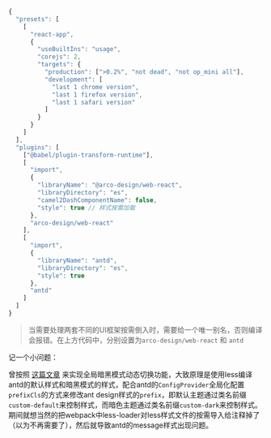 ```js
{
  "presets": [
    [
      "react-app",
      {
        "useBuiltIns": "usage",
        "corejs": 2,
        "targets": {
          "production": [">0.2%", "not dead", "not op_mini all"],
          "development": [
            "last 1 chrome version",
            "last 1 firefox version",
            "last 1 safari version"
          ]
        }
      }
    ]
  ],
  "plugins": [
    ["@babel/plugin-transform-runtime"],
    [
      "import",
      {
        "libraryName": "@arco-design/web-react",
        "libraryDirectory": "es",
        "camel2DashComponentName": false,
        "style": true // 样式按需加载
      },
      "arco-design/web-react"
    ],
    [
      "import",
      {
        "libraryName": "antd",
        "libraryDirectory": "es",
        "style": true
      },
      "antd"
    ]
  ]
}

```

>  当需要处理两套不同的UI框架按需倒入时，需要给一个唯一别名，否则编译会报错。在上方代码中，分别设置为`arco-design/web-react` 和 `antd`

记一个小问题：

曾按照 [这篇文章](https://blog.csdn.net/m0_58016522/article/details/122067153) 来实现全局暗黑模式动态切换功能，大致原理是使用less编译antd的默认样式和暗黑模式的样式，配合antd的`ConfigProvider`全局化配置`prefixCls`的方式来修改ant design样式的`prefix`，即默认主题通过类名前缀`custom-default`来控制样式，而暗色主题通过类名前缀`custom-dark`来控制样式。期间就想当然的把webpack中less-loader对less样式文件的按需导入给注释掉了（以为不再需要了），然后就导致antd的message样式出现问题。